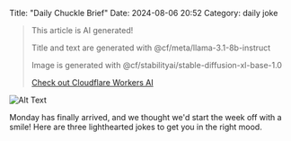 Title: "Daily Chuckle Brief"
Date: 2024-08-06 20:52
Category: daily joke

> This article is AI generated!
> 
> Title and text are generated with @cf/meta/llama-3.1-8b-instruct
> 
> Image is generated with @cf/stabilityai/stable-diffusion-xl-base-1.0
> 
> [Check out Cloudflare Workers AI](https://developers.cloudflare.com/workers-ai/models/)


![Alt Text](images/2024-08-06-daily-chuckle-brief.png)

Monday has finally arrived, and we thought we'd start the week off with a smile! Here are three lighthearted jokes to get you in the right mood.